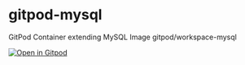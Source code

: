 # gitpod-mysql
GitPod Container extending MySQL Image gitpod/workspace-mysql

[![Open in Gitpod](https://gitpod.io/button/open-in-gitpod.svg)](https://gitpod.io/#https://github.com/jhovanymx/gitpod-mysql)